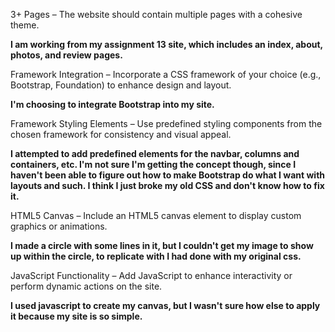3+ Pages – The website should contain multiple pages with a cohesive theme.

**I am working from my assignment 13 site, which includes an index, about, photos, and review pages.**

Framework Integration – Incorporate a CSS framework of your choice (e.g., Bootstrap, Foundation) to enhance design and layout.

**I'm choosing to integrate Bootstrap into my site.**

Framework Styling Elements – Use predefined styling components from the chosen framework for consistency and visual appeal.

**I attempted to add predefined elements for the navbar, columns and containers, etc. I'm not sure I'm getting the concept though, since I haven't been able to figure out how to make Bootstrap do what I want with layouts and such. I think I just broke my old CSS and don't know how to fix it.**

HTML5 Canvas – Include an HTML5 canvas element to display custom graphics or animations.

**I made a circle with some lines in it, but I couldn't get my image to show up within the circle, to replicate with I had done with my original css.**

JavaScript Functionality – Add JavaScript to enhance interactivity or perform dynamic actions on the site.

**I used javascript to create my canvas, but I wasn't sure how else to apply it because my site is so simple.**